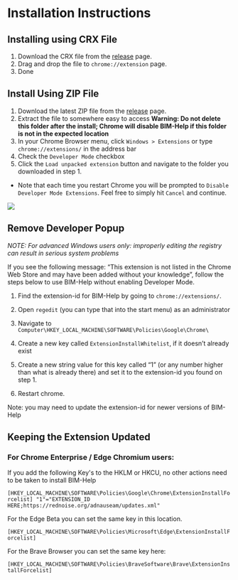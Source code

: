 # Installation Instructions

## Installing using CRX File

1. Download the CRX file from the [release](https://github.com/BetaTester41/BIM-Help/releases/) page.
2. Drag and drop the file to `chrome://extension` page.
3. Done

## Install Using ZIP File

1. Download the latest ZIP file from the [release](https://github.com/BetaTester41/BIM-Help/releases/) page.
2. Extract the file to somewhere easy to access 
**Warning: Do not delete this folder after the install; Chrome will disable BIM-Help if this folder is not in the expected location**
3. In your Chrome Browser menu, click `Windows > Extensions` or type `chrome://extensions/` in the address bar
4. Check the `Developer Mode` checkbox
5. Click the `Load unpacked extension` button and navigate to the folder you downloaded in step 1.

* Note that each time you restart Chrome you will be prompted to `Disable Developer Mode Extensions`. Feel free to simply hit `Cancel` and continue.

![](https://cloud.githubusercontent.com/assets/27123/21674871/5041d6c6-d338-11e6-9112-9dcebb5553e6.png)

## Remove Developer Popup

*NOTE: For advanced Windows users only: improperly editing the registry can result in serious system problems*

If you see the following message: “This extension is not listed in the Chrome Web Store and may have been added without your knowledge”, follow the steps below to use BIM-Help without enabling Developer Mode.

1. Find the extension-id for BIM-Help by going to `chrome://extensions/`.

2. Open `regedit` (you can type that into the start menu) as an administrator

3. Navigate to `Computer\HKEY_LOCAL_MACHINE\SOFTWARE\Policies\Google\Chrome\`

4. Create a new key called `ExtensionInstallWhitelist`, if it doesn’t already exist

5. Create a new string value for this key called “1” (or any number higher than what is already there) and set it to the extension-id you found on step 1.

6. Restart chrome.


Note: you may need to update the extension-id for newer versions of BIM-Help

## Keeping the Extension Updated

### **For Chrome Enterprise / Edge Chromium users:**

If you add the following Key\'s to the HKLM or HKCU, no other actions need to be taken to install BIM-Help

`[HKEY_LOCAL_MACHINE\SOFTWARE\Policies\Google\Chrome\ExtensionInstallForcelist]
"1"="EXTENSION_ID HERE;https://rednoise.org/adnauseam/updates.xml"`

For the Edge Beta you can set the same key in this location.

`[HKEY_LOCAL_MACHINE\SOFTWARE\Policies\Microsoft\Edge\ExtensionInstallForcelist]`

For the Brave Browser you can set the same key here:

`[HKEY_LOCAL_MACHINE\SOFTWARE\Policies\BraveSoftware\Brave\ExtensionInstallForcelist]`

